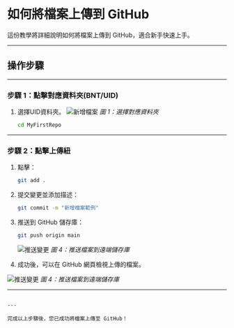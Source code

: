 # **如何將檔案上傳到 GitHub**

這份教學將詳細說明如何將檔案上傳到 GitHub，適合新手快速上手。

---

## **操作步驟**

---

### **步驟 1：點擊對應資料夾(BNT/UID)**

1. 選擇UID資料夾。
![新增檔案](https://enengame.github.io/BNT/UID/1.jpg)
*圖 1：選擇對應資料夾*

   ```bash
   cd MyFirstRepo
   ```
   
---

### **步驟 2：點擊上傳紐**

1. 點擊：

   ```bash
   git add .
   ```

2. 提交變更並添加描述：

   ```bash
   git commit -m "新增檔案範例"
   ```

3. 推送到 GitHub 儲存庫：

   ```bash
   git push origin main
   ```
   ![推送變更](https://enengame.github.io/BNT/teach/3.jpg)
   *圖 4：推送檔案到遠端儲存庫*

5. 成功後，可以在 GitHub 網頁檢視上傳的檔案。

![推送變更](https://via.placeholder.com/800x400.png?text=Git+Push)
*圖 4：推送檔案到遠端儲存庫*

---

   ```

---

完成以上步驟後，您已成功將檔案上傳至 GitHub！
